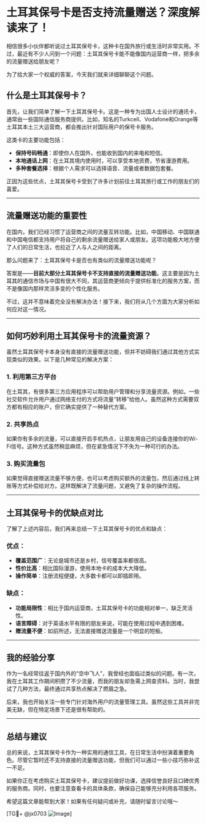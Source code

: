 # 土耳其保号卡是否支持流量赠送？深度解读来了！

相信很多小伙伴都听说过土耳其保号卡，这种卡在国外旅行或生活时非常实用。不过，最近有不少人问到一个问题：土耳其保号卡能不能像国内运营商一样，把多余的流量赠送给朋友呢？

为了给大家一个权威的答案，今天我们就来详细聊聊这个问题。

## 什么是土耳其保号卡？

首先，让我们简单了解一下土耳其保号卡。这是一种专为出国人士设计的通讯卡，通常由一些国际通信服务商提供。比如，知名的Turkcell、Vodafone和Orange等土耳其本土三大运营商，都会推出针对国际用户的保号卡服务。

这类卡的主要功能包括：
- **保持号码畅通**：即使你人在国外，也能收到国内的来电和短信。
- **本地通话上网**：在土耳其境内使用时，可以享受本地资费，节省漫游费用。
- **多种套餐选择**：根据个人需求可以选择语音、流量或者数据包套餐。

正因为这些优点，土耳其保号卡受到了许多计划前往土耳其旅行或工作的朋友们的喜爱。

---

## 流量赠送功能的重要性

在国内，我们已经习惯了运营商之间的流量互转功能。比如，中国移动、中国联通和中国电信都支持用户将自己的剩余流量赠送给家人或朋友。这项功能极大地方便了人们的日常生活，也拉近了人与人之间的距离。

那么问题来了：土耳其保号卡是否也有类似的流量赠送功能呢？

答案是——**目前大部分土耳其保号卡不支持直接的流量赠送功能**。这主要是因为土耳其的通信市场与中国有很大不同，其运营商更倾向于提供标准化的服务方案，而不是像国内那样灵活多变的个性化服务。

不过，这并不意味着完全没有解决办法！接下来，我们将从几个方面为大家分析如何应对这一情况。

---

## 如何巧妙利用土耳其保号卡的流量资源？

虽然土耳其保号卡本身没有直接的流量赠送功能，但并不妨碍我们通过其他方式实现类似的效果。以下是几种常见的解决方案：

### 1. **利用第三方平台**
在土耳其，有很多第三方应用程序可以帮助用户管理和分享流量资源。例如，一些社交软件允许用户通过网络支付的方式将流量“转移”给他人。虽然这种方式需要双方都有相应的账户，但它确实提供了一种替代方案。

### 2. **共享热点**
如果你有多余的流量，可以直接开启手机热点，让朋友用自己的设备连接你的Wi-Fi信号。这种方式虽然稍显麻烦，但在紧急情况下不失为一种可行的办法。

### 3. **购买流量包**
如果觉得直接赠送流量不够方便，也可以考虑购买额外的流量包，然后通过线上转账等方式补偿给对方。这样既解决了流量问题，又避免了复杂的操作流程。

---

## 土耳其保号卡的优缺点对比

了解了上述内容后，我们再来总结一下土耳其保号卡的优点和缺点：

### 优点：
- **覆盖范围广**：无论是城市还是乡村，信号覆盖率都很高。
- **性价比高**：相比国际漫游，使用本地卡的成本大大降低。
- **操作简单**：注册流程便捷，大多数卡都可以即插即用。

### 缺点：
- **功能局限性**：相比于国内运营商，土耳其保号卡的功能相对单一，缺乏灵活性。
- **语言障碍**：对于英语水平有限的朋友来说，可能在使用过程中遇到困难。
- **赠流量不便**：如前所述，无法直接赠送流量是一个明显的短板。

---

## 我的经验分享

作为一名经常往返于国内外的“空中飞人”，我曾经也面临过类似的问题。有一次，我在土耳其工作期间积攒了不少流量，而我的朋友却急需上网查资料。当时，我尝试了几种方法，最终通过共享热点解决了燃眉之急。

后来，我也开始关注一些专门针对海外用户的流量管理工具。虽然这些工具并非完美无缺，但在特定场景下还是很有帮助的。

---

## 总结与建议

总的来说，土耳其保号卡作为一种实用的通信工具，在日常生活中扮演着重要角色。尽管它暂时还不支持直接的流量赠送功能，但我们可以通过一些小技巧弥补这一不足。

如果你正在考虑购买土耳其保号卡，建议提前做好功课，选择信誉良好且口碑优秀的服务商。同时，也要注意查看卡的具体条款，确保自己能够充分利用各项服务。

希望这篇文章能帮到大家！如果有任何疑问或补充，请随时留言讨论哦～

[TG💪+ @jx0703 ![Image](https://github.com/user-attachments/assets/dbca1d08-cadb-493c-b0ec-ad6f7a83f270)]